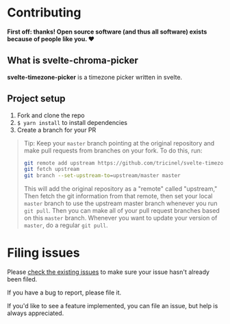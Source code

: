 # Contributing

**First off: thanks! Open source software (and thus all software) exists because of people like you. ❤️**

## What is svelte-chroma-picker

**svelte-timezone-picker** is a timezone picker written in svelte.

## Project setup

1. Fork and clone the repo
2. `$ yarn install` to install dependencies
3. Create a branch for your PR

> Tip: Keep your `master` branch pointing at the original repository and make
> pull requests from branches on your fork. To do this, run:
>
> ```sh
> git remote add upstream https://github.com/tricinel/svelte-timezone-picker.git
> git fetch upstream
> git branch --set-upstream-to=upstream/master master
> ```
>
> This will add the original repository as a "remote" called "upstream," Then
> fetch the git information from that remote, then set your local `master`
> branch to use the upstream master branch whenever you run `git pull`. Then you
> can make all of your pull request branches based on this `master` branch.
> Whenever you want to update your version of `master`, do a regular `git pull`.

# Filing issues

Please [check the existing issues][issues] to make sure your issue hasn't
already been filed.

If you have a bug to report, please file it.

If you'd like to see a feature implemented, you can file an issue, but help is
always appreciated.

[issues]: https://github.com/tricinel/svelte-timezone-picker/issues
